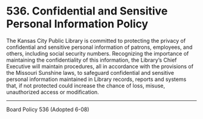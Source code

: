 # 536. Confidential and Sensitive Personal Information Policy

The Kansas City Public Library is committed to protecting the privacy of confidential and sensitive personal information of patrons, employees, and others, including social security numbers. Recognizing the importance of maintaining the confidentiality of this information, the Library’s Chief Executive will maintain procedures, all in accordance with the provisions of the Missouri Sunshine laws, to safeguard confidential and sensitive personal information maintained in Library records, reports and systems that, if not protected could increase the chance of loss, misuse, unauthorized access or modification.

---

Board Policy 536 (Adopted 6-08)
